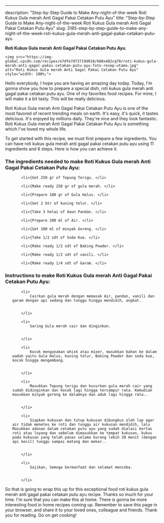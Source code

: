 ---
description: "Step-by-Step Guide to Make Any-night-of-the-week Roti Kukus Gula merah Anti Gagal Pakai Cetakan Putu Ayu"
title: "Step-by-Step Guide to Make Any-night-of-the-week Roti Kukus Gula merah Anti Gagal Pakai Cetakan Putu Ayu"
slug: 3185-step-by-step-guide-to-make-any-night-of-the-week-roti-kukus-gula-merah-anti-gagal-pakai-cetakan-putu-ayu

<p>
	<strong>Roti Kukus Gula merah Anti Gagal Pakai Cetakan Putu Ayu</strong>. 
	
</p>
<p>
	
	<img src="https://img-global.cpcdn.com/recipes/e7dfe7d73719d010/680x482cq70/roti-kukus-gula-merah-anti-gagal-pakai-cetakan-putu-ayu-foto-resep-utama.jpg" alt="Roti Kukus Gula merah Anti Gagal Pakai Cetakan Putu Ayu" style="width: 100%;">
	
	
</p>
<p>
	Hello everybody, I hope you are having an amazing day today. Today, I'm gonna show you how to prepare a special dish, roti kukus gula merah anti gagal pakai cetakan putu ayu. One of my favorites food recipes. For mine, I will make it a bit tasty. This will be really delicious.
</p>
	
<p>
	
</p>
<p>
	Roti Kukus Gula merah Anti Gagal Pakai Cetakan Putu Ayu is one of the most favored of recent trending meals on earth. It's easy, it's quick, it tastes delicious. It's enjoyed by millions daily. They're nice and they look fantastic. Roti Kukus Gula merah Anti Gagal Pakai Cetakan Putu Ayu is something which I've loved my whole life.
</p>

<p>
To get started with this recipe, we must first prepare a few ingredients. You can have roti kukus gula merah anti gagal pakai cetakan putu ayu using 11 ingredients and 6 steps. Here is how you can achieve it.
</p>

<h3>The ingredients needed to make Roti Kukus Gula merah Anti Gagal Pakai Cetakan Putu Ayu:</h3>

<ol>
	
		<li>{Get 250 gr of Tepung Terigu. </li>
	
		<li>{Make ready 250 gr of gula merah. </li>
	
		<li>{Prepare 100 gr of Gula Halus. </li>
	
		<li>{Get 2 btr of kuning telur. </li>
	
		<li>{Take 3 helai of daun Pandan. </li>
	
		<li>{Prepare 200 ml of Air. </li>
	
		<li>{Get 100 ml of minyak Goreng. </li>
	
		<li>{Take 1/2 sdt of Soda Kue. </li>
	
		<li>{Make ready 1/2 sdt of Baking Powder. </li>
	
		<li>{Make ready 1/2 sdt of vanili. </li>
	
		<li>{Make ready 1/4 sdt of Garam. </li>
	
</ol>
<p>
	
</p>

<h3>Instructions to make Roti Kukus Gula merah Anti Gagal Pakai Cetakan Putu Ayu:</h3>

<ol>
	
		<li>
			Cairkan gula merah dengan memasak Air, pandan, vanili dan garam dengan api sedang dan tunggu hingga mendidih, angkat.
			
			
		</li>
	
		<li>
			Saring Gula merah cair dan dinginkan.
			
			
		</li>
	
		<li>
			Kocok mengunakan whisk atau mixer, masukkan bahan ke dalam wadah yaitu Gula Halus, kuning telur, Baking Powder dan soda kue, kocok hingga mengembang.
			
			
		</li>
	
		<li>
			Masukkan Tepung terigu dan kucurkan gula merah cair yang sudah didinginkan dan kocok lagi hingga tercampur rata. Kemudian masukkan minyak goreng ke dalamnya dan aduk lagi hingga rata..
			
			
		</li>
	
		<li>
			Siapkan kukusan dan tutup kukusan dibungkus oleh lap agar air tidak menetes ke roti dan tunggu air kukusan mendidih, lalu Masukkan adonan dalam cetakan putu ayu yang sudah dialasi kertas roti atau loyang dan sebelum dimasukkan ke tempat kukusan, kukus pada kukusan yang telah panas selama kurang lebih 20 menit (dengan api kecil) tunggu sampai matang dan mekar..
			
			
		</li>
	
		<li>
			Sajikan, Semoga bermanfaat dan selamat mencoba.
			
			
		</li>
	
</ol>

<p>
	
</p>

<p>
	So that is going to wrap this up for this exceptional food roti kukus gula merah anti gagal pakai cetakan putu ayu recipe. Thanks so much for your time. I'm sure that you can make this at home. There is gonna be more interesting food in home recipes coming up. Remember to save this page in your browser, and share it to your loved ones, colleague and friends. Thank you for reading. Go on get cooking!
</p>
